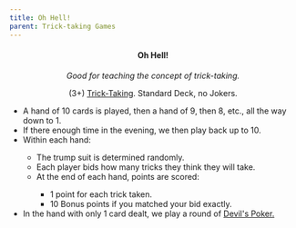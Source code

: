 ```yaml
---
title: Oh Hell!
parent: Trick-taking Games
---
```


 <center>
        <h4 id="ohHell">Oh Hell!</h4> 
        <p><i>Good for teaching the concept of trick-taking.</i></p>
        <p>(3+) <a href="tricktaking.html">Trick-Taking</a>. Standard Deck, no Jokers.</p>
    </center>
    <div class="rulesBody"  style="">
        <ul>
        <li>A hand of 10 cards is played, then a hand of 9, then 8, etc., all the way down to 1.</li>
        <li>If there enough time in the evening, we then play back up to 10.</li>
        <li>Within each hand:</li>
            <ul>
            <li>The trump suit is determined randomly.</li>
            <li>Each player bids how many tricks they think they will take.</li>
            <li>At the end of each hand, points are scored:</li>
                <ul>
                <li>1 point for each trick taken.</li>
                <li>10 Bonus points if you matched your bid exactly.</li>
                </ul>
            </ul>
        <li>In the hand with only 1 card dealt, we play a round of <a href="#devilsPoker">Devil's Poker.</a></li>
        </ul>
    </div>